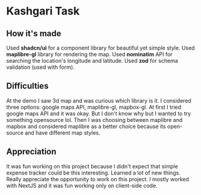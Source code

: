 # Kashgari Task

## How it's made

Used **shadcn/ui** for a component library for beautiful yet simple style. Used **maplibre-gl** library for rendering the map. Used **nominatim** API for searching the location's longitude and latitude. Used **zod** for schema validation (used with form).

## Difficulties

At the demo I saw 3d map and was curious which library is it. I considered three options: google maps API, maplibre-gl, mapbox-gl. At first I tried google maps API and it was okay. But I don't know why but I wanted to try something opensource lol. Then I was choosing between maplibre and mapbox and considered maplibre as a better choice because its open-source and have different map styles.

## Appreciation

It was fun working on this project because I didn't expect that simple expense tracker could be this interesting. Learned a lot of new things. Really appreciate the opportunity to work on this project. I mostly worked with NextJS and it was fun working only on client-side code.
